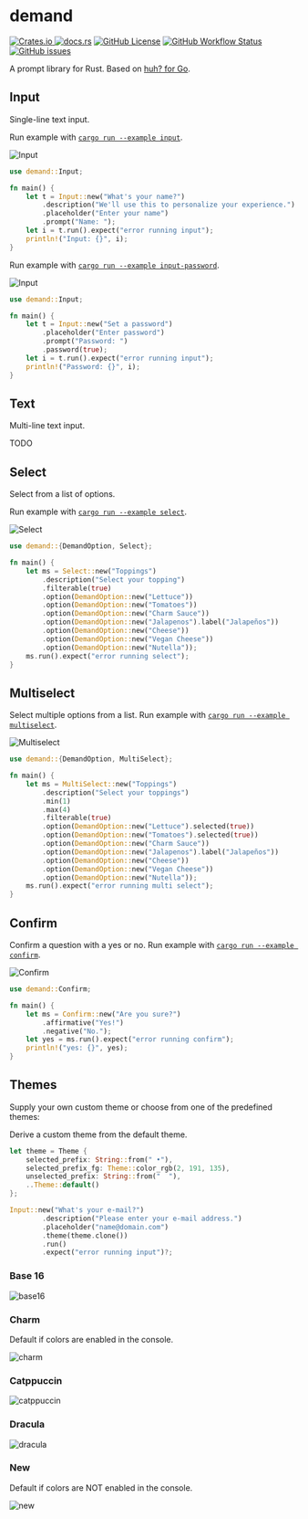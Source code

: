 # demand

[![Crates.io](https://img.shields.io/crates/v/demand)
](https://crates.io/crates/demand)
[![docs.rs](https://img.shields.io/docsrs/demand)](https://docs.rs/demand)
[![GitHub License](https://img.shields.io/github/license/jdx/demand)](./LICENSE)
[![GitHub Workflow Status](https://img.shields.io/github/actions/workflow/status/jdx/demand/test.yml)](https://github.com/jdx/demand/actions/workflows/test.yml)
[![GitHub issues](https://img.shields.io/github/issues/jdx/demand)](http://github.com/jdx/demand/issues)

A prompt library for Rust. Based on [huh? for Go](https://github.com/charmbracelet/huh).

## Input

Single-line text input.

Run example with [`cargo run --example input`](./examples/input.rs).

![Input](./assets/input.gif)

```rust
use demand::Input;

fn main() {
    let t = Input::new("What's your name?")
        .description("We'll use this to personalize your experience.")
        .placeholder("Enter your name")
        .prompt("Name: ");
    let i = t.run().expect("error running input");
    println!("Input: {}", i);
}
```

Run example with [`cargo run --example input-password`](./examples/input-password.rs).

![Input](./assets/input-password.gif)

```rust
use demand::Input;

fn main() {
    let t = Input::new("Set a password")
        .placeholder("Enter password")
        .prompt("Password: ")
        .password(true);
    let i = t.run().expect("error running input");
    println!("Password: {}", i);
}
```

## Text

Multi-line text input.

TODO

## Select

Select from a list of options.

Run example with [`cargo run --example select`](./examples/select.rs).

![Select](./assets/select.gif)

```rust
use demand::{DemandOption, Select};

fn main() {
    let ms = Select::new("Toppings")
        .description("Select your topping")
        .filterable(true)
        .option(DemandOption::new("Lettuce"))
        .option(DemandOption::new("Tomatoes"))
        .option(DemandOption::new("Charm Sauce"))
        .option(DemandOption::new("Jalapenos").label("Jalapeños"))
        .option(DemandOption::new("Cheese"))
        .option(DemandOption::new("Vegan Cheese"))
        .option(DemandOption::new("Nutella"));
    ms.run().expect("error running select");
}
```

## Multiselect

Select multiple options from a list.
Run example with [`cargo run --example multiselect`](./examples/multiselect.rs).

![Multiselect](./assets/multiselect.gif)

```rust
use demand::{DemandOption, MultiSelect};

fn main() {
    let ms = MultiSelect::new("Toppings")
        .description("Select your toppings")
        .min(1)
        .max(4)
        .filterable(true)
        .option(DemandOption::new("Lettuce").selected(true))
        .option(DemandOption::new("Tomatoes").selected(true))
        .option(DemandOption::new("Charm Sauce"))
        .option(DemandOption::new("Jalapenos").label("Jalapeños"))
        .option(DemandOption::new("Cheese"))
        .option(DemandOption::new("Vegan Cheese"))
        .option(DemandOption::new("Nutella"));
    ms.run().expect("error running multi select");
}
```

## Confirm

Confirm a question with a yes or no.
Run example with [`cargo run --example confirm`](./examples/confirm.rs).

![Confirm](./assets/confirm.gif)

```rust
use demand::Confirm;

fn main() {
    let ms = Confirm::new("Are you sure?")
        .affirmative("Yes!")
        .negative("No.");
    let yes = ms.run().expect("error running confirm");
    println!("yes: {}", yes);
}
```

## Themes

Supply your own custom theme or choose from one of the predefined themes:

Derive a custom theme from the default theme.

```rust
let theme = Theme {
    selected_prefix: String::from(" •"),
    selected_prefix_fg: Theme::color_rgb(2, 191, 135),
    unselected_prefix: String::from("  "),
    ..Theme::default()
};

Input::new("What's your e-mail?")
        .description("Please enter your e-mail address.")
        .placeholder("name@domain.com")
        .theme(theme.clone())
        .run()
        .expect("error running input")?;
```

### Base 16

![base16](./assets/themes/base16.gif)

### Charm

Default if colors are enabled in the console.

![charm](./assets/themes/charm.gif)

### Catppuccin

![catppuccin](./assets/themes/catppuccin.gif)

### Dracula

![dracula](./assets/themes/dracula.gif)

### New

Default if colors are NOT enabled in the console.

![new](./assets/themes/new.gif)
